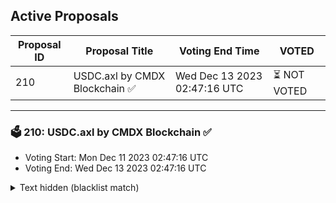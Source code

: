 ## Active Proposals

| Proposal ID | Proposal Title | Voting End Time | VOTED |
|-------------|----------------|-----------------|-------|
| 210 | USDC.axl by CMDX Blockchain ✅ | Wed Dec 13 2023 02:47:16 UTC | ⏳ NOT VOTED |

---

### 🗳 210: USDC.axl by CMDX Blockchain ✅
- Voting Start: Mon Dec 11 2023 02:47:16 UTC
- Voting End: Wed Dec 13 2023 02:47:16 UTC

<details>
<summary>Text hidden (blacklist match)</summary>
 
</details>
